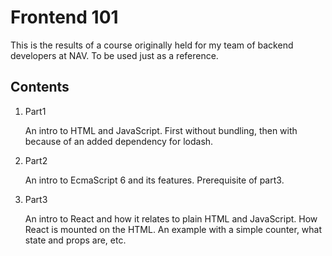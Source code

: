 # Frontend 101

This is the results of a course originally held for my team of backend developers at NAV. To be used just as a reference. 

## Contents
1. Part1

    An intro to HTML and JavaScript. First without bundling, then with because of an added dependency for lodash.

2. Part2

    An intro to EcmaScript 6 and its features. Prerequisite of part3.

3. Part3

    An intro to React and how it relates to plain HTML and JavaScript. How React is mounted on the HTML. An example with a simple counter, what state and props are, etc. 